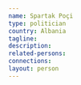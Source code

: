 ```yaml
---
name: Spartak Poçi
type: politician
country: Albania
tagline:
description:
related-persons:
connections:
layout: person
---
```

